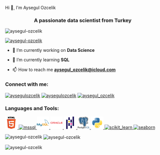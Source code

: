 Hi 👋, I'm Aysegul Ozcelik</h1>
<h3 align="center">A passionate data scientist from Turkey</h3>

<p align="left"> <img src="https://komarev.com/ghpvc/?username=aysegul-ozcelik&label=Profile%20views&color=0e75b6&style=flat" alt="aysegul-ozcelik" /> </p>

<p align="left"> <a href="https://github.com/ryo-ma/github-profile-trophy"><img src="https://github-profile-trophy.vercel.app/?username=aysegul-ozcelik" alt="aysegul-ozcelik" /></a> </p>

- 🔭 I’m currently working on **Data Science**

- 🌱 I’m currently learning **SQL**

- 📫 How to reach me **aysegul_ozcelik@icloud.com**

<h3 align="left">Connect with me:</h3>
<p align="left">
<a href="https://linkedin.com/in/aysegulozcelik" target="blank"><img align="center" src="https://raw.githubusercontent.com/rahuldkjain/github-profile-readme-generator/master/src/images/icons/Social/linked-in-alt.svg" alt="aysegulozcelik" height="30" width="40" /></a>
<a href="https://kaggle.com/aysegulozcelik" target="blank"><img align="center" src="https://raw.githubusercontent.com/rahuldkjain/github-profile-readme-generator/master/src/images/icons/Social/kaggle.svg" alt="aysegulozcelik" height="30" width="40" /></a>
<a href="https://medium.com/aysegul_ozcelik" target="blank"><img align="center" src="https://raw.githubusercontent.com/rahuldkjain/github-profile-readme-generator/master/src/images/icons/Social/medium.svg" alt="aysegul_ozcelik" height="30" width="40" /></a>
</p>

<h3 align="left">Languages and Tools:</h3>
<p align="left"> <a href="https://www.w3.org/html/" target="_blank" rel="noreferrer"> <img src="https://raw.githubusercontent.com/devicons/devicon/master/icons/html5/html5-original-wordmark.svg" alt="html5" width="40" height="40"/> </a> <a href="https://www.microsoft.com/en-us/sql-server" target="_blank" rel="noreferrer"> <img src="https://www.svgrepo.com/show/303229/microsoft-sql-server-logo.svg" alt="mssql" width="40" height="40"/> </a> <a href="https://www.mysql.com/" target="_blank" rel="noreferrer"> <img src="https://raw.githubusercontent.com/devicons/devicon/master/icons/mysql/mysql-original-wordmark.svg" alt="mysql" width="40" height="40"/> </a> <a href="https://www.oracle.com/" target="_blank" rel="noreferrer"> <img src="https://raw.githubusercontent.com/devicons/devicon/master/icons/oracle/oracle-original.svg" alt="oracle" width="40" height="40"/> </a> <a href="https://pandas.pydata.org/" target="_blank" rel="noreferrer"> <img src="https://raw.githubusercontent.com/devicons/devicon/2ae2a900d2f041da66e950e4d48052658d850630/icons/pandas/pandas-original.svg" alt="pandas" width="40" height="40"/> </a> <a href="https://www.postgresql.org" target="_blank" rel="noreferrer"> <img src="https://raw.githubusercontent.com/devicons/devicon/master/icons/postgresql/postgresql-original-wordmark.svg" alt="postgresql" width="40" height="40"/> </a> <a href="https://www.python.org" target="_blank" rel="noreferrer"> <img src="https://raw.githubusercontent.com/devicons/devicon/master/icons/python/python-original.svg" alt="python" width="40" height="40"/> </a> <a href="https://scikit-learn.org/" target="_blank" rel="noreferrer"> <img src="https://upload.wikimedia.org/wikipedia/commons/0/05/Scikit_learn_logo_small.svg" alt="scikit_learn" width="40" height="40"/> </a> <a href="https://seaborn.pydata.org/" target="_blank" rel="noreferrer"> <img src="https://seaborn.pydata.org/_images/logo-mark-lightbg.svg" alt="seaborn" width="40" height="40"/> </a> </p>

<p><img align="left" src="https://github-readme-stats.vercel.app/api/top-langs?username=aysegul-ozcelik&show_icons=true&locale=en&layout=compact" alt="aysegul-ozcelik" /></p>

<p>&nbsp;<img align="center" src="https://github-readme-stats.vercel.app/api?username=aysegul-ozcelik&show_icons=true&locale=en" alt="aysegul-ozcelik" /></p>

<p><img align="center" src="https://github-readme-streak-stats.herokuapp.com/?user=aysegul-ozcelik&" alt="aysegul-ozcelik" /></p>




